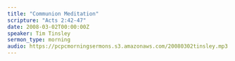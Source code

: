 ```yaml
---
title: "Communion Meditation"
scripture: "Acts 2:42-47"
date: 2008-03-02T00:00:00Z
speaker: Tim Tinsley
sermon_type: morning
audio: https://pcpcmorningsermons.s3.amazonaws.com/20080302tinsley.mp3 
---
```



